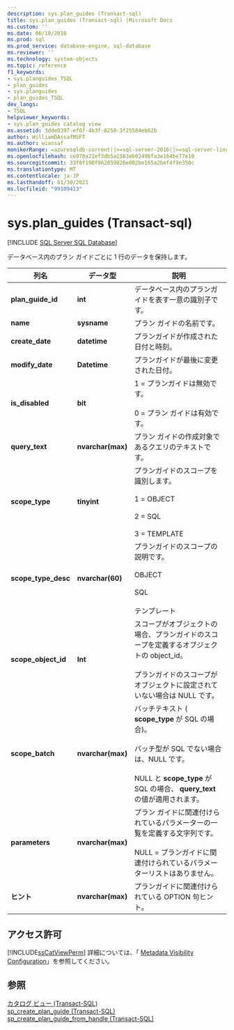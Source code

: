 ```yaml
---
description: sys.plan_guides (Transact-sql)
title: sys.plan_guides (Transact-sql) |Microsoft Docs
ms.custom: ''
ms.date: 06/10/2016
ms.prod: sql
ms.prod_service: database-engine, sql-database
ms.reviewer: ''
ms.technology: system-objects
ms.topic: reference
f1_keywords:
- sys.planguides_TSQL
- plan_guides
- sys.planguides
- plan_guides_TSQL
dev_langs:
- TSQL
helpviewer_keywords:
- sys.plan_guides catalog view
ms.assetid: 3dde0397-ef6f-4b3f-8250-3f25584eb62b
author: WilliamDAssafMSFT
ms.author: wiassaf
monikerRange: =azuresqldb-current||>=sql-server-2016||>=sql-server-linux-2017||=azuresqldb-mi-current
ms.openlocfilehash: ce970a21ef3db5a1563eb02496fa3e164be77e10
ms.sourcegitcommit: 33f0f190f962059826e002be165a2bef4f9e350c
ms.translationtype: MT
ms.contentlocale: ja-JP
ms.lasthandoff: 01/30/2021
ms.locfileid: "99109413"
---
```

# <a name="sysplan_guides-transact-sql"></a>sys.plan_guides (Transact-sql)
[!INCLUDE [SQL Server SQL Database](../../includes/applies-to-version/sql-asdb.md)]

  データベース内のプラン ガイドごとに 1 行のデータを保持します。  
  
|列名|データ型|説明|  
|-----------------|---------------|-----------------|  
|**plan_guide_id**|**int**|データベース内のプランガイドを表す一意の識別子です。|  
|**name**|**sysname**|プラン ガイドの名前です。|  
|**create_date**|**datetime**|プランガイドが作成された日付と時刻。|  
|**modify_date**|**Datetime**|プランガイドが最後に変更された日付。|  
|**is_disabled**|**bit**|1 = プランガイドは無効です。<br /><br /> 0 = プラン ガイドは有効です。|  
|**query_text**|**nvarchar(max)**|プラン ガイドの作成対象であるクエリのテキストです。|  
|**scope_type**|**tinyint**|プランガイドのスコープを識別します。<br /><br /> 1 = OBJECT<br /><br /> 2 = SQL<br /><br /> 3 = TEMPLATE|  
|**scope_type_desc**|**nvarchar(60)**|プランガイドのスコープの説明です。<br /><br /> OBJECT<br /><br /> SQL<br /><br /> テンプレート|  
|**scope_object_id**|**Int**|スコープがオブジェクトの場合、プランガイドのスコープを定義するオブジェクトの object_id。<br /><br /> プランガイドのスコープがオブジェクトに設定されていない場合は NULL です。|  
|**scope_batch**|**nvarchar(max)**|バッチテキスト ( **scope_type** が SQL の場合)。<br /><br /> バッチ型が SQL でない場合は、NULL です。<br /><br /> NULL と **scope_type** が SQL の場合、 **query_text** の値が適用されます。|  
|**parameters**|**nvarchar(max)**|プラン ガイドに関連付けられているパラメーターの一覧を定義する文字列です。<br /><br /> NULL = プランガイドに関連付けられているパラメーターリストはありません。|  
|**ヒント**|**nvarchar(max)**|プランガイドに関連付けられている OPTION 句ヒント。|  
  
## <a name="permissions"></a>アクセス許可  
 [!INCLUDE[ssCatViewPerm](../../includes/sscatviewperm-md.md)] 詳細については、「 [Metadata Visibility Configuration](../../relational-databases/security/metadata-visibility-configuration.md)」を参照してください。  
  
## <a name="see-also"></a>参照  
 [カタログ ビュー &#40;Transact-SQL&#41;](../../relational-databases/system-catalog-views/catalog-views-transact-sql.md)   
 [sp_create_plan_guide &#40;Transact-SQL&#41;](../../relational-databases/system-stored-procedures/sp-create-plan-guide-transact-sql.md)   
 [sp_create_plan_guide_from_handle &#40;Transact-SQL&#41;](../../relational-databases/system-stored-procedures/sp-create-plan-guide-from-handle-transact-sql.md)  
  
  
